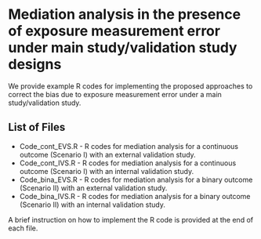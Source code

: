 # Mediation analysis in the presence of exposure measurement error under main study/validation study designs

We provide example R codes for implementing the proposed approaches to correct the bias due to exposure measurement error under a main study/validation study.


## List of Files

* Code_cont_EVS.R - R codes for mediation analysis for a continuous outcome (Scenario I) with an external validation study.
* Code_cont_IVS.R - R codes for mediation analysis for a continuous outcome (Scenario I) with an internal validation study.
* Code_bina_EVS.R - R codes for mediation analysis for a binary outcome (Scenario II) with an external validation study.
* Code_bina_IVS.R - R codes for mediation analysis for a binary outcome (Scenario II) with an internal validation study.

A brief instruction on how to implement the R code is provided at the end of each file.
